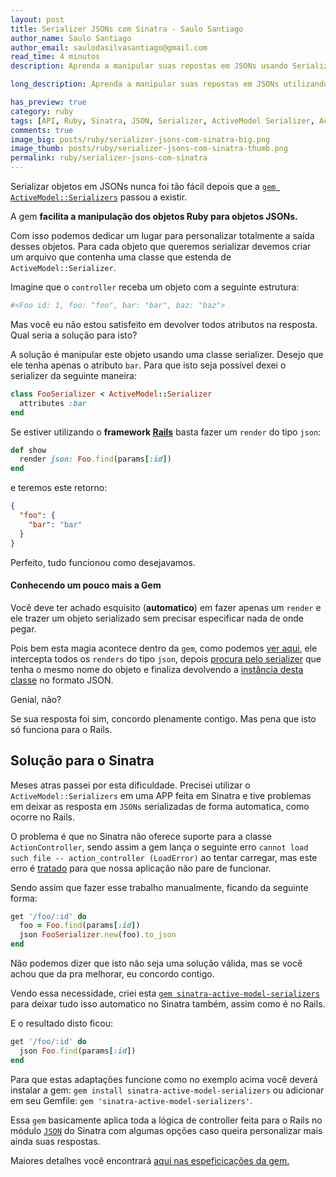 ```yaml
---
layout: post
title: Serializer JSONs com Sinatra - Saulo Santiago
author_name: Saulo Santiago
author_email: saulodasilvasantiago@gmail.com
read_time: 4 minutos
description: Aprenda a manipular suas repostas em JSONs usando Serializer JSONs.

long_description: Aprenda a manipular suas repostas em JSONs utilizando Rails ou Sinatra ambos de maneiras automaticas. Basicamente você precisa da gem <a href='https://github.com/SauloSilva/sinatra-active-model-serializers/https://github.com/rails-api/active_model_serializers' target='_blank'>active-model-serializers</a> para o Rails e da gem <a href='https://github.com/SauloSilva/sinatra-active-model-serializers/' target='_blank'>sinatra-active-model-serializers.</a> para o sinatra.

has_preview: true
category: ruby
tags: [API, Ruby, Sinatra, JSON, Serializer, ActiveModel Serializer, ActiveModelSerializer]
comments: true
image_big: posts/ruby/serializer-jsons-com-sinatra-big.png
image_thumb: posts/ruby/serializer-jsons-com-sinatra-thumb.png
permalink: ruby/serializer-jsons-com-sinatra
---
```


Serializar objetos em JSONs nunca foi tão fácil depois que a [`gem ActiveModel::Serializers`](https://github.com/rails-api/active_model_serializers) passou a existir.

A gem **facilita a manipulação dos objetos Ruby para objetos JSONs.**

Com isso podemos dedicar um lugar para personalizar totalmente a saída desses objetos. Para cada objeto que queremos serializar devemos criar um arquivo que contenha uma classe que estenda de `ActiveModel::Serializer`.

Imagine que o `controller` receba um objeto com a seguinte estrutura:

```ruby
#<Foo id: 1, foo: "foo", bar: "bar", baz: "baz">
```

Mas você eu não estou satisfeito em devolver todos atributos na resposta. Qual seria a solução para isto?

A solução é manipular este objeto usando uma classe serializer. Desejo que ele tenha apenas o atributo `bar`. Para que isto seja possível dexei o serializer da seguinte maneira:

```ruby
class FooSerializer < ActiveModel::Serializer
  attributes :bar
end
```

Se estiver utilizando o **framework [Rails](https://github.com/rails/rails)** basta fazer um `render` do tipo `json`:

```ruby
def show
  render json: Foo.find(params[:id])
end
```

e teremos este retorno:

```json
{
  "foo": {
    "bar": "bar"
  }
}
```

Perfeito, tudo funcionou como desejavamos.

#### Conhecendo um pouco mais a Gem

Você deve ter achado esquisito (**automatico**) em fazer apenas um `render` e ele trazer um objeto serializado sem precisar especificar nada de onde pegar.

Pois bem esta magia acontece dentro da `gem`, como podemos [ver aqui](https://github.com/rails-api/active_model_serializers/blob/v0.9.3/lib/action_controller/serialization.rb#L48), ele intercepta todos os `renders` do tipo `json`, depois [procura pelo serializer](https://github.com/rails-api/active_model_serializers/blob/v0.9.3/lib/action_controller/serialization.rb#L71) que tenha o mesmo nome do objeto e finaliza devolvendo a [instância desta classe](https://github.com/rails-api/active_model_serializers/blob/v0.9.3/lib/action_controller/serialization.rb#L95) no formato JSON.

Genial, não?

Se sua resposta foi sim, concordo plenamente contigo. Mas pena que isto só funciona para o Rails.

## Solução para o Sinatra

Meses atras passei por esta dificuldade. Precisei utilizar o `ActiveModel::Serializers` em uma APP feita em Sinatra e tive problemas em deixar as resposta em `JSONs` serializadas de forma automatica, como ocorre no Rails.

O problema é que no Sinatra não oferece suporte para a classe `ActionController`, sendo assim a gem lança o seguinte erro `cannot load such file -- action_controller (LoadError)` ao tentar carregar, mas este erro é [tratado](https://github.com/rails-api/active_model_serializers/blob/v0.9.3/lib/active_model_serializers.rb#L18-L20) para que nossa aplicação não pare de funcionar.

Sendo assim que fazer esse trabalho manualmente, ficando da seguinte forma:

```ruby
get '/foo/:id' do
  foo = Foo.find(params[:id])
  json FooSerializer.new(foo).to_json
end
```

Não podemos dizer que isto não seja uma solução válida, mas se você achou que da pra melhorar, eu concordo contigo.

Vendo essa necessidade, criei esta [`gem sinatra-active-model-serializers`](https://github.com/SauloSilva/sinatra-active-model-serializers/) para deixar tudo isso automatico no Sinatra também, assim como é no Rails.

E o resultado disto ficou:

```ruby
get '/foo/:id' do
  json Foo.find(params[:id])
end
```

Para que estas adaptações funcione como no exemplo acima você deverá instalar a gem: `gem install sinatra-active-model-serializers` ou adicionar em seu Gemfile: `gem 'sinatra-active-model-serializers'`.

Essa `gem` basicamente aplica toda a lógica de controller feita para o Rails no módulo [`JSON`](https://github.com/SauloSilva/sinatra-active-model-serializers/blob/v0.0.3/lib/sinatra-active-model-serializers/json.rb#L4) do Sinatra com algumas opções caso queira personalizar mais ainda suas respostas.

Maiores detalhes você encontrará [aqui nas espeficicações da gem.](https://github.com/SauloSilva/sinatra-active-model-serializers#requirements)
